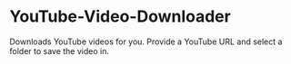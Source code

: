 # YouTube-Video-Downloader
Downloads YouTube videos for you. Provide a YouTube URL and select a folder to save the video in.

